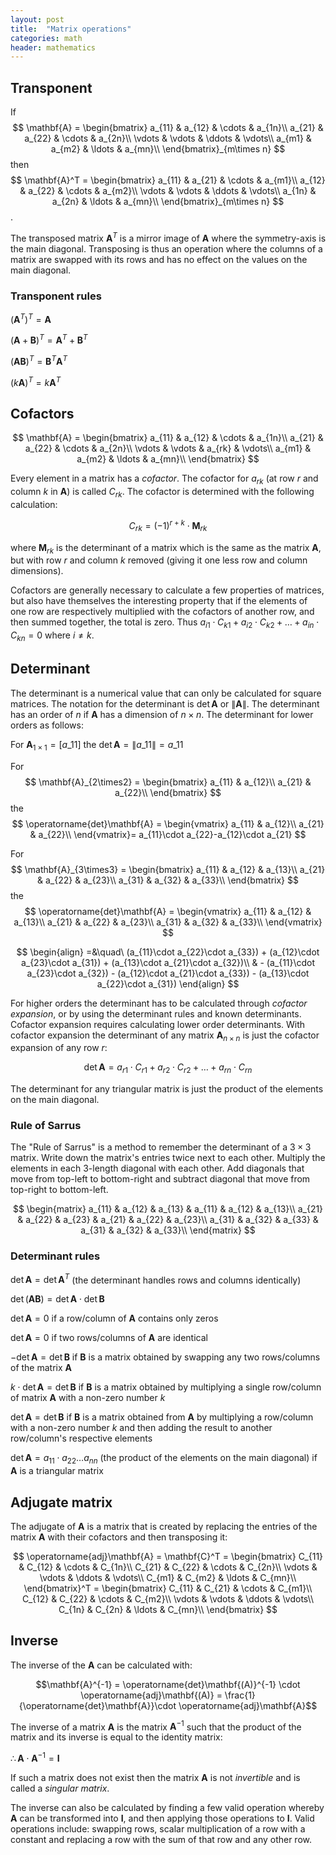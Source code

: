 ```yaml
---
layout: post
title:  "Matrix operations"
categories: math
header: mathematics
---
```


## Transponent

If
$$
\mathbf{A} = \begin{bmatrix}
a_{11} & a_{12} & \cdots & a_{1n}\\
a_{21} & a_{22} & \cdots & a_{2n}\\
\vdots & \vdots & \ddots & \vdots\\
a_{m1} & a_{m2} & \ldots & a_{mn}\\
\end{bmatrix}_{m\times n}
$$
then
$$
\mathbf{A}^T = \begin{bmatrix}
a_{11} & a_{21} & \cdots & a_{m1}\\
a_{12} & a_{22} & \cdots & a_{m2}\\
\vdots & \vdots & \ddots & \vdots\\
a_{1n} & a_{2n} & \ldots & a_{mn}\\
\end{bmatrix}_{m\times n}
$$.

The transposed matrix $\mathbf{A}^T$ is a mirror image of $\mathbf{A}$ where the symmetry-axis is the main diagonal. Transposing is thus an operation where the columns of a matrix are swapped with its rows and has no effect on the values on the main diagonal.

### Transponent rules

$(\mathbf{A}^T)^T = \mathbf{A}$

$(\mathbf{A}+\mathbf{B})^T = \mathbf{A}^T + \textbf{B}^T$

$(\mathbf{A}\mathbf{B})^T = \mathbf{B}^T\mathbf{A}^T$

$(k\mathbf{A})^T = k\mathbf{A}^T$

## Cofactors

$$
\mathbf{A} = \begin{bmatrix}
a_{11} & a_{12} & \cdots & a_{1n}\\
a_{21} & a_{22} & \cdots & a_{2n}\\
\vdots & \vdots & a_{rk} & \vdots\\
a_{m1} & a_{m2} & \ldots & a_{mn}\\
\end{bmatrix}
$$

Every element in a matrix has a *cofactor*. The cofactor for $a_{rk}$ (at row $r$ and column $k$ in $\mathbf{A}$) is called $C_{rk}$. The cofactor is determined with the following calculation:

$$C_{rk} = (-1)^{r+k}\cdot \mathbf{M}_{rk}$$

where $\mathbf{M}_{rk}$ is the determinant of a matrix which is the same as the matrix $\mathbf{A}$, but with row $r$ and column $k$ removed (giving it one less row and column dimensions).

Cofactors are generally necessary to calculate a few properties of matrices, but also have themselves the interesting property that if the elements of one row are respectively multiplied with the cofactors of another row, and then summed together, the total is zero. Thus $a_{i1}\cdot C_{k1}+a_{i2}\cdot C_{k2}+\ldots +a_{in}\cdot C_{kn} = 0$ where $i \neq k$.

## Determinant

The determinant is a numerical value that can only be calculated for square matrices. The notation for the determinant is $\operatorname{det}\mathbf{A}$ or $\|\mathbf{A}\|$. The determinant has an order of $n$ if $\mathbf{A}$ has a dimension of $n\times n$. The determinant for lower orders as follows:

For $\mathbf{A}_{1\times1} = [a\_{11}]$ the $\operatorname{det}\mathbf{A} = \|a\_{11}\|=a\_{11}$

For
$$
\mathbf{A}_{2\times2} =
\begin{bmatrix}
a_{11} & a_{12}\\
a_{21} & a_{22}\\
\end{bmatrix}
$$ the
$$
\operatorname{det}\mathbf{A} = \begin{vmatrix}
a_{11} & a_{12}\\
a_{21} & a_{22}\\
\end{vmatrix}= a_{11}\cdot a_{22}-a_{12}\cdot a_{21}
$$

For
$$
\mathbf{A}_{3\times3} =
\begin{bmatrix}
a_{11} & a_{12} & a_{13}\\
a_{21} & a_{22} & a_{23}\\
a_{31} & a_{32} & a_{33}\\
\end{bmatrix}
$$ the
$$
\operatorname{det}\mathbf{A} = \begin{vmatrix}
a_{11} & a_{12} & a_{13}\\
a_{21} & a_{22} & a_{23}\\
a_{31} & a_{32} & a_{33}\\
\end{vmatrix}
$$

$$
\begin{align}
=&\quad\ (a_{11}\cdot a_{22}\cdot a_{33}) + (a_{12}\cdot a_{23}\cdot a_{31}) + (a_{13}\cdot a_{21}\cdot a_{32})\\
& - (a_{11}\cdot a_{23}\cdot a_{32}) - (a_{12}\cdot a_{21}\cdot a_{33}) - (a_{13}\cdot a_{22}\cdot a_{31})
\end{align}
$$

For higher orders the determinant has to be calculated through *cofactor expansion*, or by using the determinant rules and known determinants. Cofactor expansion requires calculating lower order determinants. With cofactor expansion the determinant of any matrix $\mathbf{A}_{n\times n}$ is just the cofactor expansion of any row $r$:

$$\operatorname{det}\mathbf{A} = a_{r1}\cdot C_{r1}+a_{r2}\cdot C_{r2}+\ldots + a_{rn}\cdot C_{rn}$$

The determinant for any triangular matrix is just the product of the elements on the main diagonal.

### Rule of Sarrus

The "Rule of Sarrus" is a method to remember the determinant of a $3\times3$ matrix. Write down the matrix's entries twice next to each other. Multiply the elements in each 3-length diagonal with each other. Add diagonals that move from top-left to bottom-right and subtract diagonal that move from top-right to bottom-left.

$$
\begin{matrix}
a_{11} & a_{12} & a_{13} & a_{11} & a_{12} & a_{13}\\
a_{21} & a_{22} & a_{23} & a_{21} & a_{22} & a_{23}\\
a_{31} & a_{32} & a_{33} & a_{31} & a_{32} & a_{33}\\
\end{matrix}
$$

<!--
$$
\begin{picture}(5,5)
\put(5,15){\line(2,-1){50}}
\put(30,15){\line(2,-1){50}}
\put(55,15){\line(2,-1){50}}
\put(75,15){\line(-2,-1){50}}
\put(100,15){\line(-2,-1){50}}
\put(125,15){\line(-2,-1){50}}
$\begin{matrix}
a_{11} & a_{12} & a_{13} & a_{11} & a_{12} & a_{13}\\
a_{21} & a_{22} & a_{23} & a_{21} & a_{22} & a_{23}\\
a_{31} & a_{32} & a_{33} & a_{31} & a_{32} & a_{33}\\
\end{matrix}$
\end{picture}
$$
-->

### Determinant rules

$\operatorname{det}\mathbf{A} = \operatorname{det}\mathbf{A}^T$ (the determinant handles rows and columns identically)

$\operatorname{det}(\mathbf{A}\mathbf{B}) = \operatorname{det}\mathbf{A}\cdot \operatorname{det}\mathbf{B}$

$\operatorname{det}\mathbf{A} = 0$ if a row/column of $\mathbf{A}$ contains only zeros

$\operatorname{det}\mathbf{A} = 0$ if two rows/columns of $\mathbf{A}$ are identical

$-\operatorname{det}\mathbf{A} = \operatorname{det}\mathbf{B}$ if $\mathbf{B}$ is a matrix obtained by swapping any two rows/columns of the matrix $\mathbf{A}$

$k\cdot \operatorname{det}\mathbf{A} = \operatorname{det}\mathbf{B}$ if $\mathbf{B}$ is a matrix obtained by multiplying a single row/column of matrix $\mathbf{A}$ with a non-zero number $k$

$\operatorname{det}\mathbf{A} = \operatorname{det}\mathbf{B}$ if $\mathbf{B}$ is a matrix obtained from $\mathbf{A}$ by multiplying a row/column with a non-zero number $k$ and then adding the result to another row/column's respective elements

$\operatorname{det}\mathbf{A} = a_{11}\cdot a_{22}\ldots a_{nn}$ (the product of the elements on the main diagonal) if $\mathbf{A}$ is a triangular matrix

## Adjugate matrix

The adjugate of $\mathbf{A}$ is a matrix that is created by replacing the entries of the matrix $\mathbf{A}$ with their cofactors and then transposing it:

$$
\operatorname{adj}\mathbf{A} = \mathbf{C}^T = \begin{bmatrix}
C_{11} & C_{12} & \cdots & C_{1n}\\
C_{21} & C_{22} & \cdots & C_{2n}\\
\vdots & \vdots & \ddots & \vdots\\
C_{m1} & C_{m2} & \ldots & C_{mn}\\
\end{bmatrix}^T =
\begin{bmatrix}
C_{11} & C_{21} & \cdots & C_{m1}\\
C_{12} & C_{22} & \cdots & C_{m2}\\
\vdots & \vdots & \ddots & \vdots\\
C_{1n} & C_{2n} & \ldots & C_{mn}\\
\end{bmatrix}
$$

## Inverse

The inverse of the $\mathbf{A}$ can be calculated with:

$$\mathbf{A}^{-1} = \operatorname{det}\mathbf{(A)}^{-1} \cdot \operatorname{adj}\mathbf{(A)} = \frac{1}{\operatorname{det}\mathbf{A}}\cdot \operatorname{adj}\mathbf{A}$$

The inverse of a matrix $\mathbf{A}$ is the matrix $\mathbf{A}^{-1}$ such that the product of the matrix and its inverse is equal to the identity matrix:

$\therefore \mathbf{A}\cdot\mathbf{A}^{-1} = \mathbf{I}$

If such a matrix does not exist then the matrix $\mathbf{A}$ is not *invertible* and is called a *singular matrix*.

The inverse can also be calculated by finding a few valid operation whereby $\mathbf{A}$ can be transformed into $\mathbf{I}$, and then applying those operations to $\mathbf{I}$. Valid operations include: swapping rows, scalar multiplication of a row with a constant and replacing a row with the sum of that row and any other row.
